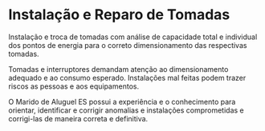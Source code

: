 

# Instalação e Reparo de Tomadas

Instalação e troca de tomadas com análise de capacidade total e individual dos pontos de energia para o correto dimensionamento das respectivas tomadas.

Tomadas e interruptores demandam atenção ao dimensionamento adequado e ao consumo esperado. Instalações mal feitas podem trazer riscos as pessoas e aos equipamentos.

O Marido de Aluguel ES possui a experiência e o conhecimento para orientar, identificar e corrigir anomalias e instalações comprometidas e corrigi-las de maneira correta e definitiva.
